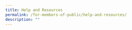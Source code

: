 ```yaml
---
title: Help and Resources
permalink: /for-members-of-public/help-and-resources/
description: ""
---
```

